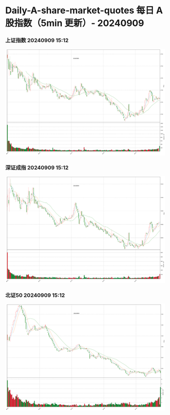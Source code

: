 
# Daily-A-share-market-quotes 每日 A 股指数（5min 更新）- 20240909

### 上证指数 20240909 15:12
![](./fig/2024/9/20240909-sh000001.png)

### 深证成指 20240909 15:12
![](./fig/2024/9/20240909-sz399001.png)

### 北证50 20240909 15:12
![](./fig/2024/9/20240909-bj899050.png)
